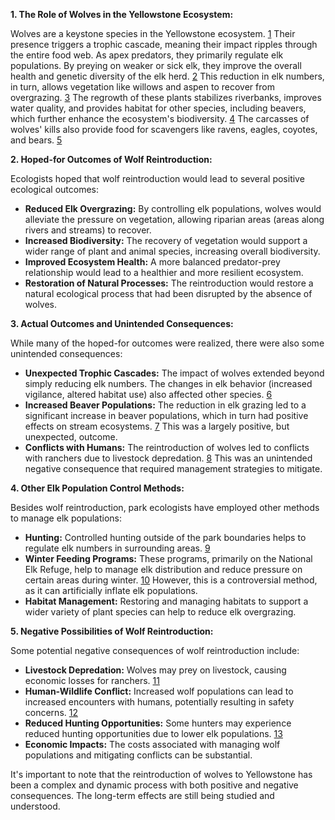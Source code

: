 **1. The Role of Wolves in the Yellowstone Ecosystem:**

Wolves are a keystone species in the Yellowstone ecosystem. [1](https://education.nationalgeographic.org/resource/wolves-yellowstone/)  Their presence triggers a trophic cascade, meaning their impact ripples through the entire food web.  As apex predators, they primarily regulate elk populations. By preying on weaker or sick elk, they improve the overall health and genetic diversity of the elk herd. [2](https://www.nps.gov/yell/learn/nature/elk.htm)  This reduction in elk numbers, in turn, allows vegetation like willows and aspen to recover from overgrazing. [3](https://www.yellowstonepark.com/things-to-do/wildlife/wolf-reintroduction-changes-ecosystem/)  The regrowth of these plants stabilizes riverbanks, improves water quality, and provides habitat for other species, including beavers, which further enhance the ecosystem's biodiversity. [4](https://www.yellowstonepark.com/things-to-do/wildlife/wolf-reintroduction-changes-ecosystem/)  The carcasses of wolves' kills also provide food for scavengers like ravens, eagles, coyotes, and bears. [5](https://www.yellowstonepark.com/things-to-do/wildlife/wolf-reintroduction-changes-ecosystem/)


**2. Hoped-for Outcomes of Wolf Reintroduction:**

Ecologists hoped that wolf reintroduction would lead to several positive ecological outcomes:

*   **Reduced Elk Overgrazing:**  By controlling elk populations, wolves would alleviate the pressure on vegetation, allowing riparian areas (areas along rivers and streams) to recover.
*   **Increased Biodiversity:**  The recovery of vegetation would support a wider range of plant and animal species, increasing overall biodiversity.
*   **Improved Ecosystem Health:**  A more balanced predator-prey relationship would lead to a healthier and more resilient ecosystem.
*   **Restoration of Natural Processes:**  The reintroduction would restore a natural ecological process that had been disrupted by the absence of wolves.


**3. Actual Outcomes and Unintended Consequences:**

While many of the hoped-for outcomes were realized, there were also some unintended consequences:

*   **Unexpected Trophic Cascades:** The impact of wolves extended beyond simply reducing elk numbers.  The changes in elk behavior (increased vigilance, altered habitat use) also affected other species. [6](https://extension.colostate.edu/topic-areas/people-predators/ecological-effects-of-wolves-8-005/)
*   **Increased Beaver Populations:**  The reduction in elk grazing led to a significant increase in beaver populations, which in turn had positive effects on stream ecosystems. [7](https://www.yellowstonepark.com/things-to-do/wildlife/wolf-reintroduction-changes-ecosystem/) This was a largely positive, but unexpected, outcome.
*   **Conflicts with Humans:**  The reintroduction of wolves led to conflicts with ranchers due to livestock depredation. [8](https://www.nathab.com/blog/economic-benefits-of-wolves-in-yellowstone/)  This was an unintended negative consequence that required management strategies to mitigate.


**4. Other Elk Population Control Methods:**

Besides wolf reintroduction, park ecologists have employed other methods to manage elk populations:

*   **Hunting:**  Controlled hunting outside of the park boundaries helps to regulate elk numbers in surrounding areas. [9](https://andthewest.stanford.edu/2022/in-greater-yellowstone-wyoming-seeks-more-control-to-improve-hunting-and-eliminate-predators/)
*   **Winter Feeding Programs:**  These programs, primarily on the National Elk Refuge, help to manage elk distribution and reduce pressure on certain areas during winter. [10](https://www.nathab.com/blog/elk-management-yellowstone/)  However, this is a controversial method, as it can artificially inflate elk populations.
*   **Habitat Management:**  Restoring and managing habitats to support a wider variety of plant species can help to reduce elk overgrazing.


**5. Negative Possibilities of Wolf Reintroduction:**

Some potential negative consequences of wolf reintroduction include:

*   **Livestock Depredation:**  Wolves may prey on livestock, causing economic losses for ranchers. [11](https://denvergazette.com/outtherecolorado/news/experts-detail-expected-positive-and-negative-impacts-of-wolf-reintroduction-in-colorado/article_43b9a086-1614-5b84-b343-de820dabd001.html)
*   **Human-Wildlife Conflict:**  Increased wolf populations can lead to increased encounters with humans, potentially resulting in safety concerns. [12](https://websites.umass.edu/natsci397a-eross/the-threat-of-reintroduced-wolves-to-livestock-in-yellowstone/)
*   **Reduced Hunting Opportunities:**  Some hunters may experience reduced hunting opportunities due to lower elk populations. [13](https://wildlifemanagement.institute/sites/default/files/2016-09/10-The_Good_Bad.pdf)
*   **Economic Impacts:**  The costs associated with managing wolf populations and mitigating conflicts can be substantial.


It's important to note that the reintroduction of wolves to Yellowstone has been a complex and dynamic process with both positive and negative consequences.  The long-term effects are still being studied and understood.
